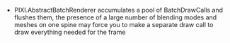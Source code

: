 - PIXI.AbstractBatchRenderer accumulates a pool of BatchDrawCalls and flushes them, the presence of a large number of blending modes and meshes on one spine may force you to make a separate draw call to draw everything needed for the frame

